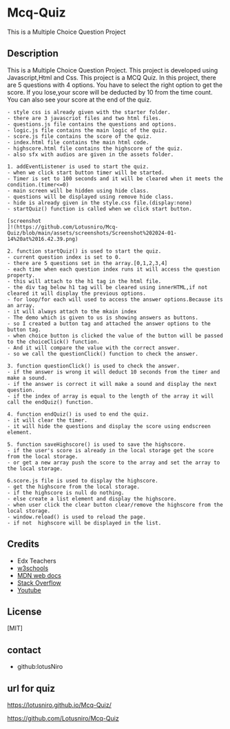 # Mcq-Quiz
This is a Multiple Choice Question Project

## Description
This is a Multiple Choice Question Project. This project is developed using Javascript,Html and Css. This project is a MCQ Quiz. In this project, there are 5 questions with 4 options. You have to select the right option to get the score. If you lose,your score will be deducted by 10 from the time count.
You can also see your score at the end of the quiz.

```
- style css is already given with the starter folder.
- there are 3 javascriot files and two html files.
- questions.js file contains the questions and options.
- logic.js file contains the main logic of the quiz.
- score.js file contains the score of the quiz.
- index.html file contains the main html code.
- highscore.html file contains the highscore of the quiz.
- also sfx with audios are given in the assets folder.
```

```
1. addEventListener is used to start the quiz.
- when we click start button timer will be started.
- Timer is set to 100 seconds and it will be cleared when it meets the condition.(timer<=0)
- main screen will be hidden using hide class.
- questions will be displayed using remove hide class.
- hide is already given in the style.css file.(display:none)
- startQuiz() function is called when we click start button.

[screenshot
]!(https://github.com/Lotusniro/Mcq-Quiz/blob/main/assets/screenshots/Screenshot%202024-01-14%20at%2016.42.39.png)
```

```
2. function startQuiz() is used to start the quiz.
- current question index is set to 0.
- there are 5 questions set in the array.[0,1,2,3,4]
- each time when each question index runs it will access the question property.
- this will attach to the h1 tag in the html file.
- the div tag below h1 tag will be cleared using innerHTML,if not cleared it will display the previous options.
- for loop/for each will used to access the answer options.Because its an array.
- it will always attach to the mkain index
- The demo which is given to us is showing answers as buttons.
- so I created a button tag and attached the answer options to the button tag.
- when choice button is clicked the value of the button will be passed to the choiceClick() function.
- And it will compare the value with the correct answer.
- so we call the questionClick() function to check the answer.

```

```
3. function questionClick() is used to check the answer.
- if the answer is wrong it will deduct 10 seconds from the timer and make a sound.
- if the answer is correct it will make a sound and display the next question.
- if the index of array is equal to the length of the array it will call the endQuiz() function.
```

```
4. function endQuiz() is used to end the quiz.
- it will clear the timer.
- it will hide the questions and display the score using endscreen element.
```

```
5. function saveHighscore() is used to save the highscore.
- if the user's score is already in the local storage get the score from the local storage.
- or get a new array push the score to the array and set the array to the local storage.

```

```
6.score.js file is used to display the highscore.
- get the highscore from the local storage.
- if the highscore is null do nothing.
- else create a list element and display the highscore.
- when user click the clear button clear/remove the highscore from the local storage.
- window.reload() is used to reload the page.
- if not  highscore will be displayed in the list.
```

## Credits
- Edx Teachers
- [w3schools](https://www.w3schools.com/)
- [MDN web docs](https://developer.mozilla.org/en-US/)
- [Stack Overflow](https://stackoverflow.com/)
- [Youtube](https://www.youtube.com/)


## License
[MIT]

## contact
- github:lotusNiro
## url for quiz
[
](https://lotusniro.github.io/Mcq-Quiz/)https://lotusniro.github.io/Mcq-Quiz/

[
](https://github.com/Lotusniro/Mcq-Quiz)https://github.com/Lotusniro/Mcq-Quiz


